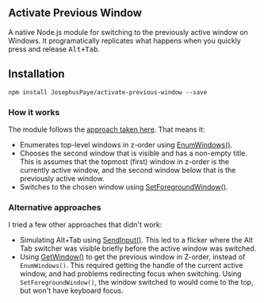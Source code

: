 ## Activate Previous Window

A native Node.js module for switching to the previously active window on Windows. It programatically replicates what happens when you quickly press and release <kbd>Alt+Tab</kbd>.

## Installation

```
npm install JosephusPaye/activate-previous-window --save
```

### How it works

The module follows the [approach taken here](https://stackoverflow.com/a/13660585). That means it:

- Enumerates top-level windows in z-order using [EnumWindows()](https://docs.microsoft.com/en-us/windows/win32/api/winuser/nf-winuser-enumwindows).
- Chooses the second window that is visible and has a non-empty title. This is assumes that the topmost (first) window in z-order is the currently active window, and the second window below that is the previously active window.
- Switches to the chosen window using [SetForegroundWindow()](https://docs.microsoft.com/en-us/windows/win32/api/winuser/nf-winuser-setforegroundwindow).

### Alternative approaches

I tried a few other approaches that didn't work:

- Simulating <kdb>Alt+Tab</kbd> using [SendInput()](https://docs.microsoft.com/en-us/windows/win32/api/winuser/nf-winuser-sendinput). This led to a flicker where the Alt Tab switcher was visible briefly before the active window was switched.
- Using [GetWindow()](https://docs.microsoft.com/en-us/windows/win32/api/winuser/nf-winuser-getwindow) to get the previous window in Z-order, instead of `EnumWindows()`. This required getting the handle of the current active window, and had problems redirecting focus when switching. Using `SetForegroundWindow()`, the window switched to would come to the top, but won't have keyboard focus.
